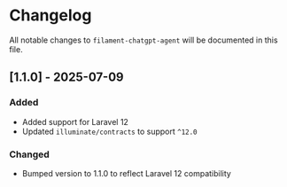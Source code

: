 # Changelog

All notable changes to `filament-chatgpt-agent` will be documented in this file.

## [1.1.0] - 2025-07-09

### Added
- Added support for Laravel 12
- Updated `illuminate/contracts` to support `^12.0`

### Changed
- Bumped version to 1.1.0 to reflect Laravel 12 compatibility
